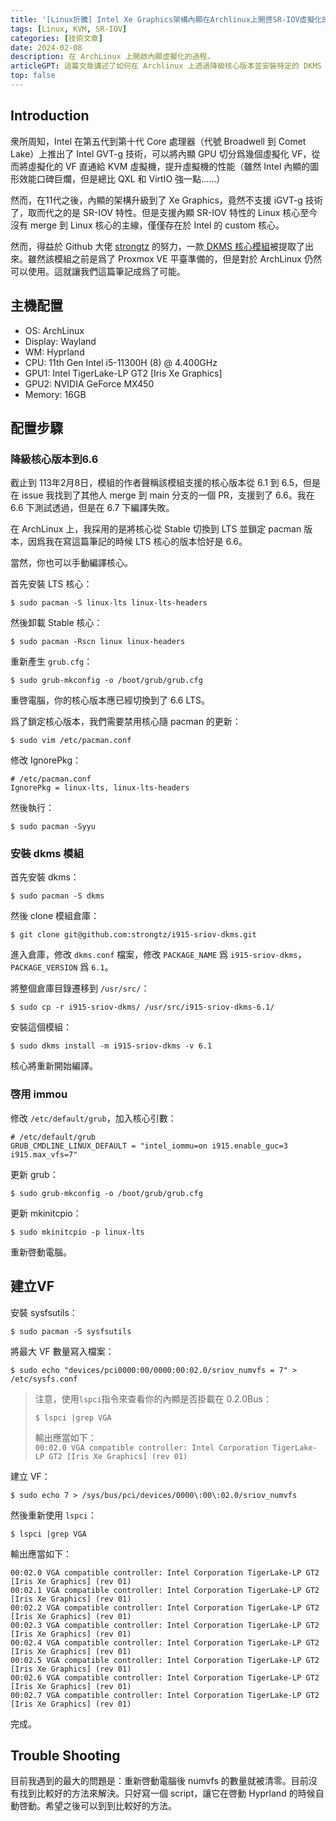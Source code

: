 ```yaml
---
title: '[Linux折騰] Intel Xe Graphics架構內顯在Archlinux上開啓SR-IOV虛擬化的過程'
tags: [Linux, KVM, SR-IOV]
categories: [技術文章]
date: 2024-02-08
description: 在 ArchLinux 上開啟內顯虛擬化的過程。
articleGPT: 這篇文章講述了如何在 Archlinux 上透過降級核心版本並安裝特定的 DKMS 模組來啟用 Intel Xe Graphics 內顯的 SR-IOV 虛擬化功能。
top: false
---
```


## Introduction

衆所周知，Intel 在第五代到第十代 Core 處理器（代號 Broadwell 到 Comet Lake）上推出了 Intel GVT-g 技術，可以將內顯 GPU 切分爲幾個虛擬化 VF，從而將虛擬化的 VF 直通給 KVM 虛擬機，提升虛擬機的性能（雖然 Intel 內顯的圖形效能口碑巨爛，但是總比 QXL 和 VirtIO 強一點……）

然而，在11代之後，內顯的架構升級到了 Xe Graphics，竟然不支援 iGVT-g 技術了，取而代之的是 SR-IOV 特性。但是支援內顯 SR-IOV 特性的 Linux 核心至今沒有 merge 到 Linux 核心的主線，僅僅存在於 Intel 的 custom 核心。

然而，得益於 Github 大佬 <a href="https://github.com/strongtz">strongtz</a> 的努力，一款<a href="https://github.com/strongtz/i915-sriov-dkms"> DKMS 核心模組</a>被提取了出來。雖然該模組之前是爲了 Proxmox VE 平臺準備的，但是對於 ArchLinux 仍然可以使用。這就讓我們這篇筆記成爲了可能。

## 主機配置

- OS: ArchLinux
- Display: Wayland
- WM: Hyprland
- CPU: 11th Gen Intel i5-11300H (8) @ 4.400GHz
- GPU1: Intel TigerLake-LP GT2 [Iris Xe Graphics]
- GPU2: NVIDIA GeForce MX450
- Memory: 16GB

## 配置步驟

### 降級核心版本到6.6

截止到 113年2月8日，模組的作者聲稱該模組支援的核心版本從 6.1 到 6.5，但是在 issue 我找到了其他人 merge 到 main 分支的一個 PR，支援到了 6.6。我在 6.6 下測試透過，但是在 6.7 下編譯失敗。

在 ArchLinux 上，我採用的是將核心從 Stable 切換到 LTS 並鎖定 pacman 版本，因爲我在寫這篇筆記的時候 LTS 核心的版本恰好是 6.6。

當然，你也可以手動編譯核心。

首先安裝 LTS 核心：

```shell
$ sudo pacman -S linux-lts linux-lts-headers
```

然後卸載 Stable 核心：

```shell
$ sudo pacman -Rscn linux linux-headers
```

重新產生 `grub.cfg`：

```shell
$ sudo grub-mkconfig -o /boot/grub/grub.cfg
```

重啓電腦，你的核心版本應已經切換到了 6.6 LTS。

爲了鎖定核心版本，我們需要禁用核心隨 pacman 的更新：

```shell
$ sudo vim /etc/pacman.conf
```

修改 IgnorePkg：

```shell
# /etc/pacman.conf
IgnorePkg = linux-lts, linux-lts-headers
```

然後執行：

```shell
$ sudo pacman -Syyu
```

### 安裝 dkms 模組

首先安裝 dkms：

```shell
$ sudo pacman -S dkms
```

然後 clone 模組倉庫：

```shell
$ git clone git@github.com:strongtz/i915-sriov-dkms.git
```

進入倉庫，修改 `dkms.conf` 檔案，修改 `PACKAGE_NAME` 爲 `i915-sriov-dkms`，`PACKAGE_VERSION` 爲 `6.1`。

將整個倉庫目錄遷移到 `/usr/src/`：

```shell
$ sudo cp -r i915-sriov-dkms/ /usr/src/i915-sriov-dkms-6.1/
```

安裝這個模組：

```shell
$ sudo dkms install -m i915-sriov-dkms -v 6.1
```

核心將重新開始編譯。

### 啓用 immou

修改 `/etc/default/grub`，加入核心引數：

```shell
# /etc/default/grub
GRUB_CMDLINE_LINUX_DEFAULT = "intel_iommu=on i915.enable_guc=3 i915.max_vfs=7"
```

更新 grub：

```shell
$ sudo grub-mkconfig -o /boot/grub/grub.cfg
```

更新 mkinitcpio：

```shell
$ sudo mkinitcpio -p linux-lts
```

重新啓動電腦。

## 建立VF

安裝 sysfsutils：

```shell
$ sudo pacman -S sysfsutils
```

將最大 VF 數量寫入檔案：

```shell
$ sudo echo "devices/pci0000:00/0000:00:02.0/sriov_numvfs = 7" > /etc/sysfs.conf
```

> 注意，使用`lspci`指令來查看你的內顯是否掛載在 0.2.0Bus：
> ```shell
> $ lspci |grep VGA
> ```
> 輸出應當如下：  
> `00:02.0 VGA compatible controller: Intel Corporation TigerLake-LP GT2 [Iris Xe Graphics] (rev 01)`

建立 VF：

```shell
$ sudo echo 7 > /sys/bus/pci/devices/0000\:00\:02.0/sriov_numvfs
```

然後重新使用 `lspci`：

```shell
$ lspci |grep VGA
```

輸出應當如下：

```
00:02.0 VGA compatible controller: Intel Corporation TigerLake-LP GT2 [Iris Xe Graphics] (rev 01)
00:02.1 VGA compatible controller: Intel Corporation TigerLake-LP GT2 [Iris Xe Graphics] (rev 01)
00:02.2 VGA compatible controller: Intel Corporation TigerLake-LP GT2 [Iris Xe Graphics] (rev 01)
00:02.3 VGA compatible controller: Intel Corporation TigerLake-LP GT2 [Iris Xe Graphics] (rev 01)
00:02.4 VGA compatible controller: Intel Corporation TigerLake-LP GT2 [Iris Xe Graphics] (rev 01)
00:02.5 VGA compatible controller: Intel Corporation TigerLake-LP GT2 [Iris Xe Graphics] (rev 01)
00:02.6 VGA compatible controller: Intel Corporation TigerLake-LP GT2 [Iris Xe Graphics] (rev 01)
00:02.7 VGA compatible controller: Intel Corporation TigerLake-LP GT2 [Iris Xe Graphics] (rev 01)
```

完成。

## Trouble Shooting

目前我遇到的最大的問題是：重新啓動電腦後 numvfs 的數量就被清零。目前沒有找到比較好的方法來解決。只好寫一個 script，讓它在啓動 Hyprland 的時候自動啓動。希望之後可以到到比較好的方法。